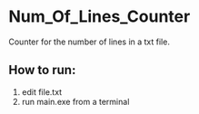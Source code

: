 # Num_Of_Lines_Counter
Counter for the number of lines in a txt file.

## How to run:
1. edit file.txt
2. run main.exe from a terminal

